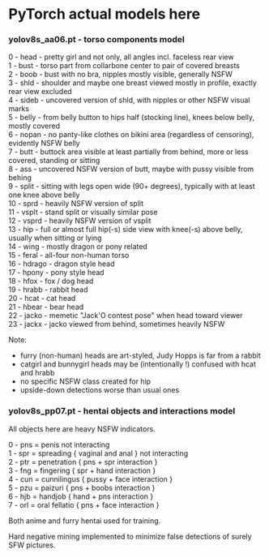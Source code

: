 # PyTorch actual models here


### yolov8s_aa06.pt - torso components model
 
 0 - head   - pretty girl and not only, all angles incl. faceless rear view <br>
 1 - bust   - torso part from collarbone center to pair of covered breasts <br>
 2 - boob   - bust with no bra, nipples mostly visible, generally NSFW <br>
 3 - shld   - shoulder and maybe one breast viewed mostly in profile, exactly rear view excluded <br>
 4 - sideb  - uncovered version of shld, with nipples or other NSFW visual marks <br>
 5 - belly  - from belly button to hips half (stocking line), knees below belly, mostly covered <br>
 6 - nopan  - no panty-like clothes on bikini area (regardless of censoring), evidently NSFW belly <br>
 7 - butt   - buttock area visible at least partially from behind, more or less covered, standing or sitting <br>
 8 - ass    - uncovered NSFW version of butt, maybe with pussy visible from behing <br>
 9 - split  - sitting with legs open wide (90+ degrees), typically with at least one knee above belly <br>
10 - sprd   - heavily NSFW version of split <br>
11 - vsplt  - stand split or visually similar pose <br>
12 - vsprd  - heavily NSFW version of vsplit <br>
13 - hip    - full or almost full hip(-s) side view with knee(-s) above belly, usually when sitting or lying <br>
14 - wing   - mostly dragon or pony related <br>
15 - feral  - all-four non-human torso <br>
16 - hdrago - dragon style head <br>
17 - hpony  - pony style head <br>
18 - hfox   - fox / dog head <br>
19 - hrabb  - rabbit head <br>
20 - hcat   - cat head <br>
21 - hbear  - bear head <br>
22 - jacko  - memetic "Jack'O contest pose" when head toward viewer <br>
23 - jackx  - jacko viewed from behind, sometimes heavily NSFW <br>

Note: <br>
* furry (non-human) heads are art-styled, Judy Hopps is far from a rabbit <br>
* catgirl and bunnygirl heads may be (intentionally !) confused with hcat and hrabb <br>
* no specific NSFW class created for hip <br>
* upside-down detections worse than usual ones <br>


### yolov8s_pp07.pt - hentai objects and interactions model

All objects here are heavy NSFW indicators.

0 - pns = penis not interacting <br>
1 - spr = spreading { vaginal and anal } not interacting <br>
2 - ptr = penetration { pns + spr interaction } <br>
3 - fng = fingering { spr + hand interaction } <br>
4 - cun = cunnilingus { pussy + face interaction } <br>
5 - pzu = paizuri { pns + boobs interaction } <br>
6 - hjb = handjob { hand + pns interaction } <br>
7 - orl = oral fellatio { pns + face interaction } <br>

Both anime and furry hentai used for training.

Hard negative mining implemented to minimize false detections of surely SFW pictures.
